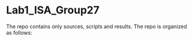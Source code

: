 # Lab1_ISA_Group27
The repo contains only sources, scripts and results.
The repo is organized as follows: 

